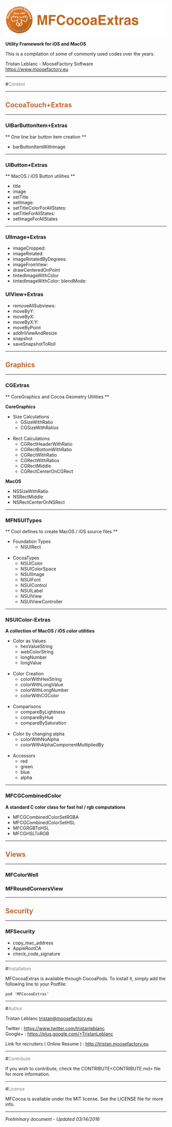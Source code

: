 ![MooseFactoryLogo](Documentation/MFFoundation_Header.png)

**Utility Framework for iOS and MacOS**


This is a compilation of some of commonly used codes over the years.

Tristan Leblanc - MooseFactory Software  
<https://www.moosefactory.eu>

----

#<font color='#808080'>Content</font>

----

## <font color='#C3642C'>CocoaTouch+Extras</font>

----

### UIBarButtonItem+Extras

** One line bar button item creation **

- barButtonItemWithImage

----

### UIButton+Extras

** MacOS / iOS Button utilities **

- title
- image
- setTitle
- setImage:
- setTitleColorForAllStates:
- setTitleForAllStates:
- setImageForAllStates

----

### UIImage+Extras

- imageCropped:
- imageRotated:
- imageRotatedByDegrees:
- imageFromView:
- drawCenteredOnPoint
- tintedImageWithColor
- tintedImageWithColor: blendMode:

### UIView+Extras

- removeAllSubviews:
- moveByY:
- moveByX:
- moveByX:Y:
- moveByPoint
- addInViewAndResize
- snapshot
- saveSnapshotToRoll

----

## <font color='#C3642C'>Graphics</font>

----

### CGExtras

** CoreGraphics and Cocoa Geometry Utilities **

**CoreGraphics**

- Size Calculations
	- GSizeWithRatio
	- CGSizeWithRatios<br><br>
- Rect Calculations
	- CGRectHeaderWithRatio
	- CGRectBottomWithRatio
	- CGRectWithRatio
	- CGRectWithRatios
	- CGRectMiddle
	- CGRectCenterOnCGRect

**MacOS**

- NSSizeWithRatio
- NSRectMiddle
- NSRectCenterOnNSRect


----

### MFNSUITypes

** Cool defines to create MacOS / iOS source files **

- Foundation Types
	- NSUIRect<br><br>
- CocoaTypes
	- NSUIColor         
	- NSUIColorSpace    
	- NSUIImage         
	- NSUIFont          
	- NSUIControl       
	- NSUILabel         
	- NSUIView          
	- NSUIViewController

----

### NSUIColor-Extras

**A collection of MacOS / iOS color utilities**

- Color as Values
	- hexValueString
	- webColorString
	- longNumber
	- longValue<br><br>
- Color Creation
	- colorWithHexString
	- colorWithLongValue
	- colorWithLongNumber
	- colorWithCGColor<br><br>
- Comparisons
	- compareByLightness
	- compareByHue
	- compareBySaturation<br><br>
- Color by changing alpha
	- colorWithNoAlpha
	- colorWithAlphaComponentMultipliedBy<br><br>
- Accessors
	- red
	- green
	- blue
	- alpha

----

### MFCGCombinedColor

**A standard C color class for fast hsl / rgb computations**

- MFCGCombinedColorSetRGBA
- MFCGCombinedColorSetHSL
- MFCGRGBToHSL
- MFCGHSLToRGB

----

## <font color='#C3642C'>Views</font>

----

### MFColorWell

### MFRoundCornersView

----

## <font color='#C3642C'>Security</font>

----

### MFSecurity

- copy_mac_address
- AppleRootCA
- check_code_signature

----

#<font color='#808080'>Installation</font>

MFCocoaExtras is available through CocoaPods. To install it, simply add the following line to your Podfile:

	pod 'MFCocoaExtras'


----


#<font color='#808080'>Author</font>

Tristan Leblanc <tristan@moosefactory.eu>

Twitter     :	<https://www.twitter.com/tristanleblanc>  
Google+     :	<https://plus.google.com/+TristanLeblanc>  

Link for recruiters ( Online Resume ) : <http://tristan.moosefactory.eu>

----

#<font color='#808080'>Contribute</font>

If you wish to contribute, check the CONTRIBUTE<CONTRIBUTE.md> file for more information.

***

#<font color='#808080'>License</font>

MFCocoa is available under the MIT license. See the LICENSE file for more info.

***

*Preliminary document - Updated 03/14/2016*